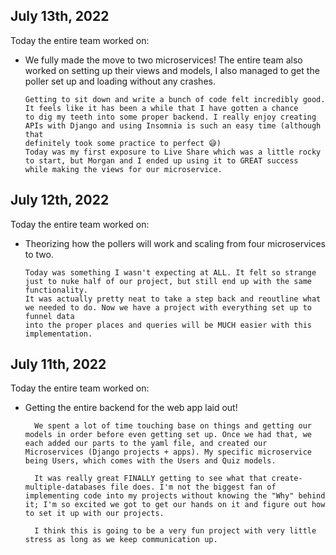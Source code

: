 ## July 13th, 2022

Today the entire team worked on:
*   We fully made the move to two microservices! The entire team also worked on setting up their views and models, I also managed to get the poller set up
    and loading without any crashes.

        Getting to sit down and write a bunch of code felt incredibly good. It feels like it has been a while that I have gotten a chance 
        to dig my teeth into some proper backend. I really enjoy creating APIs with Django and using Insomnia is such an easy time (although that
        definitely took some practice to perfect 😅)
        Today was my first exposure to Live Share which was a little rocky to start, but Morgan and I ended up using it to GREAT success 
        while making the views for our microservice.



## July 12th, 2022

Today the entire team worked on:
*   Theorizing how the pollers will work and scaling from four microservices to two.

        Today was something I wasn't expecting at ALL. It felt so strange just to nuke half of our project, but still end up with the same functionality.
        It was actually pretty neat to take a step back and reoutline what we needed to do. Now we have a project with everything set up to funnel data
        into the proper places and queries will be MUCH easier with this implementation.

## July 11th, 2022

Today the entire team worked on:
* Getting the entire backend for the web app laid out!

        We spent a lot of time touching base on things and getting our models in order before even getting set up. Once we had that, we each added our parts to the yaml file, and created our Microservices (Django projects + apps). My specific microservice being Users, which comes with the Users and Quiz models.

        It was really great FINALLY getting to see what that create-multiple-databases file does. I'm not the biggest fan of implementing code into my projects without knowing the "Why" behind it; I'm so excited we got to get our hands on it and figure out how to set it up with our projects. 

        I think this is going to be a very fun project with very little stress as long as we keep communication up.